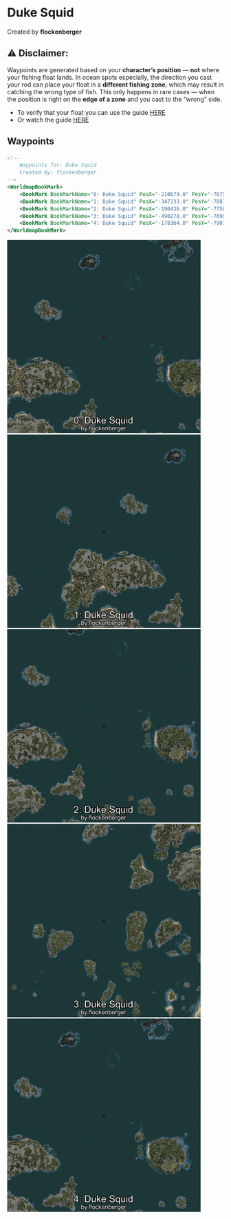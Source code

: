 # Duke Squid
Created by **flockenberger**

## ⚠️ Disclaimer:
Waypoints are generated based on your __**character’s position**__ — __not__ where your fishing float lands.
In ocean spots especially, the direction you cast your rod can place your float in a **different fishing zone**, which may result in catching the wrong type of fish.
This only happens in rare cases — when the position is right on the **edge of a zone** and you cast to the “wrong” side.

- To verify that your float you can use the guide [HERE](https://flockenberger.github.io/bdo-fish-position/)
- Or watch the guide [HERE](https://youtu.be/t-VXcRoNojk)

## Waypoints
```xml
<!--
    Waypoints for: Duke Squid
    Created by: flockenberger
-->
<WorldmapBookMark>
    <BookMark BookMarkName="0: Duke Squid" PosX="-210679.0" PosY="-7675.0" PosZ="469070.0" />
    <BookMark BookMarkName="1: Duke Squid" PosX="-347233.0" PosY="-7887.0" PosZ="468215.0" />
    <BookMark BookMarkName="2: Duke Squid" PosX="-190436.0" PosY="-7758.0" PosZ="431871.0" />
    <BookMark BookMarkName="3: Duke Squid" PosX="-490278.0" PosY="-7699.0" PosZ="230478.0" />
    <BookMark BookMarkName="4: Duke Squid" PosX="-178364.0" PosY="-7901.0" PosZ="467694.0" />
</WorldmapBookMark>
```

<img src="./Duke Squid_0_Preview.webp" width="450"/> <img src="./Duke Squid_1_Preview.webp" width="450"/> <img src="./Duke Squid_2_Preview.webp" width="450"/> <img src="./Duke Squid_3_Preview.webp" width="450"/> <img src="./Duke Squid_4_Preview.webp" width="450"/> 